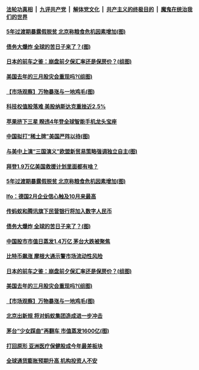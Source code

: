 ####  [法轮功真相](../../../../basic/blob/master/README.md?t=02231701) &nbsp;|&nbsp; [九评共产党](../../../../9ping.md/blob/master/README.md?t=02231701) &nbsp;|&nbsp; [解体党文化](../../../../jtdwh.md/blob/master/README.md?t=02231701)  &nbsp;|&nbsp; [共产主义的终极目的](../../../../gczydzjmd.md/blob/master/README.md?t=02231701) &nbsp;|&nbsp; [魔鬼在统治我们的世界](../../../../mgztzwmdsj.md/blob/master/README.md?t=02231701) 

#### [5年过渡期暴露假脱贫 北京称粮食危机因素增加(图)](../pages/p5/963424.md?t=02231701) 

#### [债务大爆炸 全球的苦日子来了？(图)](../pages/p5/963413.md?t=02231701) 


#### [日本的前车之鉴：崩盘前夕保汇率还是保房价？(组图)](../pages/p5/963326.md?t=02231701) 

#### [美国去年的三月股灾会重现吗?(组图)](../pages/p5/963314.md?t=02231701) 

#### [【市场观察】万物暴涨与一地鸡毛(图)](../pages/p5/963323.md?t=02231701) 

#### [科技权值股落难 美股纳斯达克重挫近2.5%](../pages/p5/963436.md?t=02231701) 

#### [苹果挤下三星 睽违4年登全球智能手机龙头宝座](../pages/p5/963434.md?t=02231701) 

#### [中国拟打“稀土牌”美国严阵以待(图)](../pages/p5/963430.md?t=02231701) 

#### [与美中上演“三国演义”欧盟新贸易策略强调独立自主(图)](../pages/p5/963427.md?t=02231701) 

#### [拜登1.9万亿美国救援计划里面都有啥？](../pages/p5/963426.md?t=02231701) 

#### [5年过渡期暴露假脱贫 北京称粮食危机因素增加(图)](../pages/p5/963424.md?t=02231701) 

#### [Ifo：德国2月企业信心触及10月来最高](../pages/p5/963423.md?t=02231701) 

#### [传蚂蚁和腾讯旗下民营银行将加入数字人民币](../pages/p5/963419.md?t=02231701) 

#### [债务大爆炸 全球的苦日子来了？(图)](../pages/p5/963413.md?t=02231701) 


#### [中国股市市值日蒸发1.4万亿 茅台大跌被聚焦](../pages/p5/963384.md?t=02231701) 


#### [比特币飙涨 摩根大通示警市场流动性风险](../pages/p5/963373.md?t=02231701) 

#### [日本的前车之鉴：崩盘前夕保汇率还是保房价？(组图)](../pages/p5/963326.md?t=02231701) 

#### [美国去年的三月股灾会重现吗?(组图)](../pages/p5/963314.md?t=02231701) 

#### [【市场观察】万物暴涨与一地鸡毛(图)](../pages/p5/963323.md?t=02231701) 

#### [北京出新规 将对蚂蚁集团造成进一步冲击](../pages/p5/963283.md?t=02231701) 

#### [茅台“少女踩曲”再翻车 市值蒸发1600亿(图)](../pages/p5/963282.md?t=02231701) 

#### [打回原形 亚洲医疗保健股成今年最差板块](../pages/p5/963280.md?t=02231701) 

#### [全球通货膨胀预期升高 机构投资人不安](../pages/p5/963277.md?t=02231701) 

